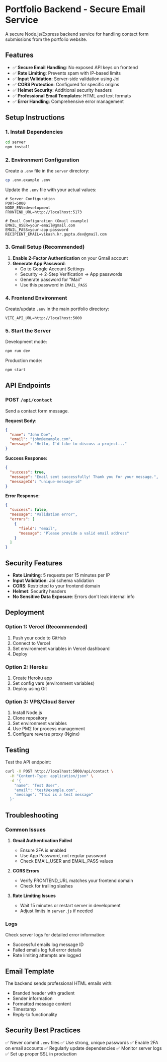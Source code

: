 # Portfolio Backend - Secure Email Service

A secure Node.js/Express backend service for handling contact form submissions from the portfolio website.

## Features

- ✅ **Secure Email Handling**: No exposed API keys on frontend
- ✅ **Rate Limiting**: Prevents spam with IP-based limits
- ✅ **Input Validation**: Server-side validation using Joi
- ✅ **CORS Protection**: Configured for specific origins
- ✅ **Helmet Security**: Additional security headers
- ✅ **Professional Email Templates**: HTML and text formats
- ✅ **Error Handling**: Comprehensive error management

## Setup Instructions

### 1. Install Dependencies

```bash
cd server
npm install
```

### 2. Environment Configuration

Create a `.env` file in the `server` directory:

```bash
cp .env.example .env
```

Update the `.env` file with your actual values:

```env
# Server Configuration
PORT=5000
NODE_ENV=development
FRONTEND_URL=http://localhost:5173

# Email Configuration (Gmail example)
EMAIL_USER=your-email@gmail.com
EMAIL_PASS=your-app-password
RECIPIENT_EMAIL=vikash.kr.gupta.dev@gmail.com
```

### 3. Gmail Setup (Recommended)

1. **Enable 2-Factor Authentication** on your Gmail account
2. **Generate App Password**:
   - Go to Google Account Settings
   - Security → 2-Step Verification → App passwords
   - Generate password for "Mail"
   - Use this password in `EMAIL_PASS`

### 4. Frontend Environment

Create/update `.env` in the main portfolio directory:

```env
VITE_API_URL=http://localhost:5000
```

### 5. Start the Server

Development mode:
```bash
npm run dev
```

Production mode:
```bash
npm start
```

## API Endpoints

### POST `/api/contact`

Send a contact form message.

**Request Body:**
```json
{
  "name": "John Doe",
  "email": "john@example.com", 
  "message": "Hello, I'd like to discuss a project..."
}
```

**Success Response:**
```json
{
  "success": true,
  "message": "Email sent successfully! Thank you for your message.",
  "messageId": "unique-message-id"
}
```

**Error Response:**
```json
{
  "success": false,
  "message": "Validation error",
  "errors": [
    {
      "field": "email",
      "message": "Please provide a valid email address"
    }
  ]
}
```

## Security Features

- **Rate Limiting**: 5 requests per 15 minutes per IP
- **Input Validation**: Joi schema validation
- **CORS**: Restricted to your frontend domain
- **Helmet**: Security headers
- **No Sensitive Data Exposure**: Errors don't leak internal info

## Deployment

### Option 1: Vercel (Recommended)

1. Push your code to GitHub
2. Connect to Vercel
3. Set environment variables in Vercel dashboard
4. Deploy

### Option 2: Heroku

1. Create Heroku app
2. Set config vars (environment variables)
3. Deploy using Git

### Option 3: VPS/Cloud Server

1. Install Node.js
2. Clone repository
3. Set environment variables
4. Use PM2 for process management
5. Configure reverse proxy (Nginx)

## Testing

Test the API endpoint:

```bash
curl -X POST http://localhost:5000/api/contact \
  -H "Content-Type: application/json" \
  -d '{
    "name": "Test User",
    "email": "test@example.com",
    "message": "This is a test message"
  }'
```

## Troubleshooting

### Common Issues

1. **Gmail Authentication Failed**
   - Ensure 2FA is enabled
   - Use App Password, not regular password
   - Check EMAIL_USER and EMAIL_PASS values

2. **CORS Errors**
   - Verify FRONTEND_URL matches your frontend domain
   - Check for trailing slashes

3. **Rate Limiting Issues**
   - Wait 15 minutes or restart server in development
   - Adjust limits in `server.js` if needed

### Logs

Check server logs for detailed error information:
- Successful emails log message ID
- Failed emails log full error details
- Rate limiting attempts are logged

## Email Template

The backend sends professional HTML emails with:
- Branded header with gradient
- Sender information
- Formatted message content
- Timestamp
- Reply-to functionality

## Security Best Practices

✅ Never commit `.env` files
✅ Use strong, unique passwords
✅ Enable 2FA on email accounts
✅ Regularly update dependencies
✅ Monitor server logs
✅ Set up proper SSL in production
